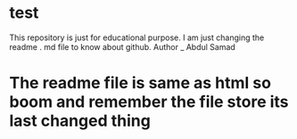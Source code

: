# test
This repository is just for educational purpose.
I am just changing the readme . md file to know about github.
Author _ Abdul Samad
<h1> The readme file is same as html so boom and remember the file store its last changed thing </h1>
